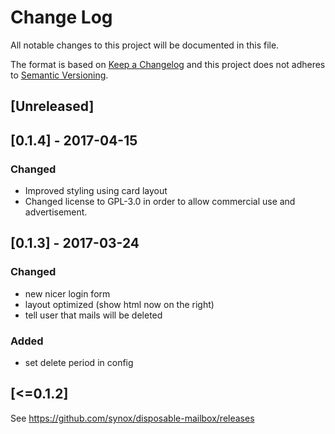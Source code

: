 # Change Log
All notable changes to this project will be documented in this file.

The format is based on [Keep a Changelog](http://keepachangelog.com/)
and this project does not adheres to [Semantic Versioning](http://semver.org/).

## [Unreleased]

## [0.1.4] - 2017-04-15

### Changed
- Improved styling using card layout
- Changed license to GPL-3.0 in order to allow commercial use and advertisement.

## [0.1.3] - 2017-03-24
### Changed
- new nicer login form
- layout optimized (show html now on the right)
- tell user that mails will be deleted

### Added
- set delete period in config

## [<=0.1.2]
See https://github.com/synox/disposable-mailbox/releases
